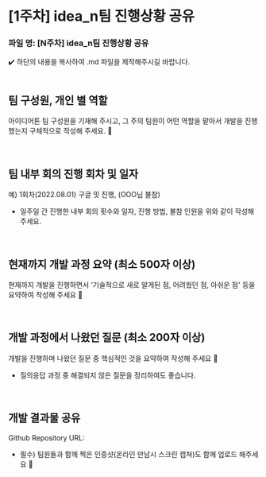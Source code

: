 # [1주차] idea_n팀 진행상황 공유

### 파일 명: [N주차] idea_n팀 진행상황 공유

<aside>
✔️ 하단의 내용을 복사하여 .md 파일을 제작해주시길 바랍니다.
<br>
</aside>


<br>

## 팀 구성원, 개인 별 역할

아이디어톤 팀 구성원을 기재해 주시고, 그 주의 팀원이 어떤 역할을 맡아서 개발을 진행했는지 구체적으로 작성해 주세요. 🙂

<br>


## 팀 내부 회의 진행 회차 및 일자


예) 1회차(2022.08.01) 구글 밋 진행, (OOO님 불참)

- 일주일 간 진행한 내부 회의 횟수와 일자, 진행 방법, 불참 인원을 위와 같이 작성해 주세요.

<br>

## 현재까지 개발 과정 요약 (최소 500자 이상)


현재까지 개발을 진행하면서 ‘기술적으로 새로 알게된 점, 어려웠던 점, 아쉬운 점' 등을 요약하여 작성해 주세요 🙂

<br>

## 개발 과정에서 나왔던 질문 (최소 200자 이상)


개발을 진행하며 나왔던 질문 중 핵심적인 것을 요약하여 작성해 주세요 🙂

- 질의응답 과정 중 해결되지 않은 질문을 정리하여도 좋습니다.

<br>

## 개발 결과물 공유


Github Repository URL: 

- 필수) 팀원들과 함께 찍은 인증샷(온라인 만남시 스크린 캡쳐)도 함께 업로드 해주세요 🙂

<br>
